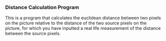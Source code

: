 ### Distance Calculation Program


This is a program that calculates the euclidean distance between two pixels on the picture relative to the distance of the two source pixels on the picture, for which you have inputted a real life measurement of the distance between the source pixels.
